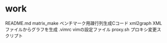 # work
README.md
matrix_make ベンチマーク用疎行列生成Cコード
xml2graph   XMLファイルからグラフを生成
.vimrc   vimの設定ファイル
proxy.sh プロキシ変更スクリプト
